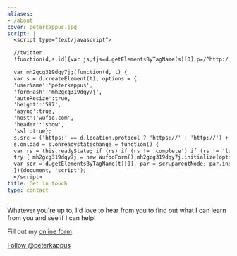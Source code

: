 ```yaml
---
aliases:
- /about
cover: peterkappus.jpg
script: |
  <script type="text/javascript">

  //twitter
  !function(d,s,id){var js,fjs=d.getElementsByTagName(s)[0],p=/^http:/.test(d.location)?'http':'https';if(!d.getElementById(id)){js=d.createElement(s);js.id=id;js.src=p+'://platform.twitter.com/widgets.js';fjs.parentNode.insertBefore(js,fjs);}}(document, 'script', 'twitter-wjs');

  var mh2gcg319dqy7j;(function(d, t) {
  var s = d.createElement(t), options = {
  'userName':'peterkappus',
  'formHash':'mh2gcg319dqy7j',
  'autoResize':true,
  'height':'597',
  'async':true,
  'host':'wufoo.com',
  'header':'show',
  'ssl':true};
  s.src = ('https:' == d.location.protocol ? 'https://' : 'http://') + 'www.wufoo.com/scripts/embed/form.js';
  s.onload = s.onreadystatechange = function() {
  var rs = this.readyState; if (rs) if (rs != 'complete') if (rs != 'loaded') return;
  try { mh2gcg319dqy7j = new WufooForm();mh2gcg319dqy7j.initialize(options);mh2gcg319dqy7j.display(); } catch (e) {}};
  var scr = d.getElementsByTagName(t)[0], par = scr.parentNode; par.insertBefore(s, scr);
  })(document, 'script');
  </script>
title: Get in touch
type: contact
---
```


<!--a href="http://linkedin.com/in/peterkappus" target="_blank">
<img src="http://www.linkedin.com/img/webpromo/btn_profile_bluetxt_80x15.png" width="80" height="15" border="0" alt="View Peter Kappus's profile on LinkedIn" /></a-->

<div class="bigger">
  <p>Whatever you're up to, I'd love to hear from you to find out what I can learn from you and see if I can help!</p>
</div>

<div id="wufoo-mh2gcg319dqy7j" >
Fill out my <a href="https://peterkappus.wufoo.com/forms/mh2gcg319dqy7j">online form</a>.
</div>

<div class="row">
<div class="col-md-4">

  <a href="https://twitter.com/peterkappus" class="twitter-follow-button" data-show-count="false" data-size="large" data-dnt="true">Follow @peterkappus</a>
</div>
<div class="col-md-8">
<script src="//platform.linkedin.com/in.js" type="text/javascript"></script>
<script type="IN/MemberProfile" data-id="https://www.linkedin.com/in/peterkappus" data-format="hover" data-related="false" data-text="Peter Kappus"></script>
</div>
</div>
